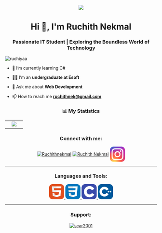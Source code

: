 <p align="center"><picture align="center"><img align="center" src = "https://github.com/7oSkaaa/7oSkaaa/blob/main/Images/about_me.gif?raw=true" width = 75px></picture></p>
<h1 align="center">Hi 👋, I'm Ruchith Nekmal</h1>
<h3 align="center">Passionate IT Student | Exploring the Boundless World of Technology</h3>

<p align="left"> <img src="https://komarev.com/ghpvc/?username=ruchiyaa&label=Profile%20views&color=0e75b6&style=flat" alt="ruchiyaa" /> </p>

- 🌿 I’m currently learning C#

- 🧑‍🎓 I’m an **undergraduate at Esoft**

- 💬 Ask me about **Web Development**

- 📫 How to reach me **ruchithnek@gmail.com**

<h3 align="center">📊 My Statistics</h3>

<table align="center" width="100%">
  <tr>
    <!-- GitHub Stats Left -->
    <td width="50%" align="center" valign="top">
      <img src="https://github-readme-stats.vercel.app/api?username=Ruchiyaa&theme=onedark&show_icons=true&count_private=true&hide_border=true&border_radius=8" width="90%" />
    </td>

    
  </tr>
</table>

<h3 align="center">Connect with me:</h3>
<p align="center">
<a href="https://l.instagram.com/?u=https%3A%2F%2Fwww.youtube.com%2F%40Stories.of.RuchiYa&e=AT0VTzqsDR4MAZF6AXDR08w9pYF8qCwarM59PuqRb457jEQ-qx8k2pnSNvxeOhn5L1cygJfFz7wGV3dEoLqq2qWg00SbVkXK" target="blank"><img align="center" src="https://static-00.iconduck.com/assets.00/youtube-icon-2048x2048-gedp2icy.png" alt="Ruchithnekmal" height="50" width="50" /></a>
<a href="https://web.facebook.com/ruchith.nekmel" target="blank"><img align="center" src="https://raw.githubusercontent.com/rahuldkjain/github-profile-readme-generator/master/src/images/icons/Social/facebook.svg" alt="Ruchith Nekmal" height="50" width="50" /></a>
<a href="https://www.instagram.com/ruchiya_n" target="blank"><img align="center" src="https://github.com/tandpfun/skill-icons/blob/main/icons/Instagram.svg" alt="Ruchith nekmal" height="50" width="50" /></a>
</p>

---

<h3 align="center">Languages and Tools:</h3>
<p align="center">
<a href="https://www.w3.org/html/" target="_blank" rel="noreferrer"> <img src="https://github.com/tandpfun/skill-icons/blob/main/icons/HTML.svg" alt="html5" width="50" height="50"/> </a>
<a href="https://www.w3schools.com/css/" target="_blank" rel="noreferrer"> <img src="https://github.com/tandpfun/skill-icons/blob/main/icons/CSS.svg" alt="css3" width="50" height="50"/> </a>
<a href="https://www.cprogramming.com/" target="_blank" rel="noreferrer"> <img src="https://github.com/tandpfun/skill-icons/blob/main/icons/C.svg" alt="c" width="50" height="50"/> </a> 
<a href="https://www.w3schools.com/cpp/" target="_blank" rel="noreferrer"> <img src="https://github.com/tandpfun/skill-icons/blob/main/icons/CPP.svg" alt="cplusplus" width="50" height="50"/> </a> 

  </p>

---

<h3 align="center">Support:</h3>
<p align="center"><a href="https://www.buymeacoffee.com/scar2001"> <img align="center" src="https://cdn.buymeacoffee.com/buttons/v2/default-yellow.png" height="50" width="210" alt="scar2001" /></a></p>
